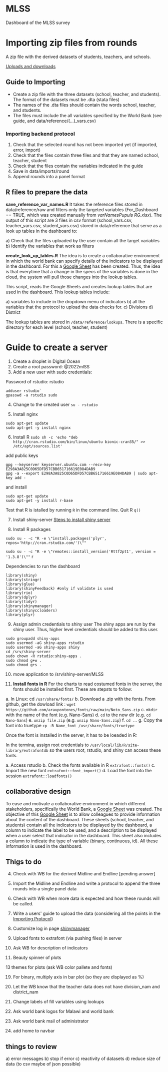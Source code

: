 # MLSS
Dashboard of the MLSS survey

# Importing zip files from rounds
A zip file with the derived datasets of students, teachers, and schools.

[Uploads and downloads](https://mastering-shiny.org/action-transfer.html)


## Guide to Importing

* Create a zip file with the three datasets (school, teacher, and students). The format of the datasets must be .dta (stata files)
* The names of the .dta files should contain the words school, teacher, and students.
* The files must include the all variables specified by the World Bank (see guide, and data/reference/(...)_vars.csv)


### Importing backend protocol

1. Check that the selected round has not been imported yet (if imported, error, import)
2. Check that the files contain three files and that they are named school, teacher, student
3. Check that the files contain the variables indicated in the guide
4. Save in data/imports/round
5. Append rounds into a panel format


## R files to prepare the data

**save_reference_var_names.R**
It takes the reference files stored in data/reference/raw and filters only the targeted variables (For_Dashboard == TRUE, which was created manually from *varNamesPupuls RG.xlsx*).
The output of this script are 3 files in csv format (school_vars.csv, teacher_vars.csv, student_vars.csv) stored in data/reference
that serve as a look up tables in the dashboard to:

a) Check that the files uploaded by the user contain all the target variables
b) Identify the variables that work as filters


**create_look_up_tables.R**
The idea is to create a collaborative environment in which the world bank can specify details of the indicators to be displayed in the dashboard. For this a [Google Sheet](https://docs.google.com/spreadsheets/d/1S2X-fXJ0hb5r0m5JUury7I7Yqg0IAPmISBec57RQYFU/edit#gid=1069976462) has been created. Thus, the idea is that everytime that a change in the specs of the variables is done in the cloud, the system will pull those changes into the lookup tables.

This script, reads the Google Sheets and creates lookup tables that are used in the dashboard. This lookup tables include: 

a) variables to include in the dropdown menu of indicators
b) all the variables that the protocol to upload the data checks for.
c) Divisions
d) District


The lookup tables are stored in `/data/reference/lookups`. There is a specific directory for each level (school, teacher, student)

# Guide to create a server

1. Create a droplet in Digital Ocean
2. Create a root password: @2022mlSS
3. Add a new user with sudo credentials: 

Password of rstudio: rstudio

```
adduser rstudio`
gpasswd -a rstudio sudo
```

4. Change to the created user
`su - rstudio`

5. Install nginx
```
sudo apt-get update
sudo apt-get -y install nginx
```

6. Install R
`sudo sh -c 'echo "deb http://cran.rstudio.com/bin/linux/ubuntu bionic-cran35/" >> /etc/apt/sources.list'`

add public keys
```
gpg --keyserver keyserver.ubuntu.com --recv-key E298A3A825C0D65DFD57CBB651716619E084DAB9
gpg -a --export E298A3A825C0D65DFD57CBB651716619E084DAB9 | sudo apt-key add -
```

and install
```
sudo apt-get update
sudo apt-get -y install r-base
```

Test that R is istalled by running `R` in the command line. Quit R `q()`



7. Install shiny-server 
[Steps to install shiny server](https://www.rstudio.com/products/shiny/download-server/ubuntu/)

8. Install R packages

`sudo su - -c "R -e \"install.packages('plyr', repos='http://cran.rstudio.com/')\""`

`sudo su - -c "R -e \"remotes::install_version('Rttf2pt1', version = '1.3.8')\""`
r

Dependencies to run the dashboard
```
library(shiny)
library(stringr)
library(glue)
library(shinyFeedback) #only if validate is used
library(rio)
library(dplyr)
library(tidyr)
library(shinymanager)
library(shinyccloaders)
library(plyr)
```

9. Assign admin credentials to shiny user
The shiny apps are run by the shiny user. Thus, higher level credentials should be added to this user.

```
sudo groupadd shiny-apps
sudo usermod -aG shiny-apps rstudio
sudo usermod -aG shiny-apps shiny
cd /srv/shiny-server
sudo chown -R rstudio:shiny-apps .
sudo chmod g+w .
sudo chmod g+s .

```
10. move application to /srv/shiny-server/MLSS

11. **Install fonts in R** 
For the charts to read costumed fonts in the server, the fonts should be installed first. These are stepsts to follow:

a. In Linux: cd `/usr/share/fonts/`
b. Download a .zip with the fonts. From github, get the dowload link : `wget https://github.com/araupontones/fonts/raw/main/Noto_Sans.zip`
c. `mkdir` with the name of the font (e.g. Nano-Sans)
d. `cd` to the new dir (e.g. `cd Nano-Sans`)
e. `unzip file.zip` (e.g. `unzip Nano-Sans.zip`)
f. `cd ..`
g.  Copy the font into truetype `cp -R Name_font /usr/share/fonts/truetype`

Once the font is installed in the server, it has to be loeaded in R:

In the termina, assign root credentials to `/usr/local/lib/R/site-library/extrafontdb` so the users root, rstudio, and shiny can access these fonts.

a. Access rstudio
b. Check the fonts available in R `extrafont::fonts()`
c. Import the new font `extrafont::font_import()`
d. Load the font into the session `extrafont::loadfonts()`



## collaborative design
To ease and motivate a collaborative environment in which different stakeholders, specifically the World Bank, a  [Google Sheet](https://docs.google.com/spreadsheets/d/1S2X-fXJ0hb5r0m5JUury7I7Yqg0IAPmISBec57RQYFU/edit#gid=1069976462) was created. The objective of this  [Google Sheet](https://docs.google.com/spreadsheets/d/1S2X-fXJ0hb5r0m5JUury7I7Yqg0IAPmISBec57RQYFU/edit#gid=1069976462) is to allow colleagues to provide information about the content of the dashboard. These sheets (school, teacher, and students) contain all the indicators to be displayed by the dashboard, a column to indicate the label to be used, and a description to be displayed when a user select that indicator in the dashboard. This sheet also includes a column to indicate the type of variable (binary, continuous, id). All these information is used in the dashboard. 

## Thigs to do


4. Check with WB for the derived Midline and Endline [pending answer]
5. Import the Midline and Endline and write a protocol to append the three rounds into a single panel data
6. Check with WB when more data is expected and how these rounds will be called.
7. Write a users' guide to upload the data (considering all the points in the [Importing Protocol](#importing-backend-protocol))
8. Customize log in page [shinymanager](https://datastorm-open.github.io/shinymanager/)

10. Upload fonts to extrafont (via pushing files) in server


11. Ask WB for description of indicators
12. Beauty spinner of plots


13  themes for plots (ask WB color pallete and fonts)


19. For binary, multiply axis in bar plot (so they are displayed as %)
20. Let the WB know that the teacher data does not have division_nam and district_nam
21. Change labels of fill variables using lookups
22. Ask world bank logos for Malawi and world bank
23. Ask world bank mail of administrator


24. add home to navbar



## things to review

a) error messages
b) stop if error
c) reactivity of datasets
d) reduce size of data (to csv maybe of json possible)

